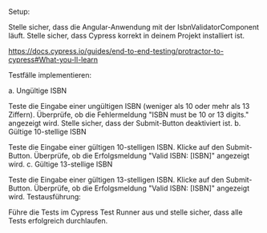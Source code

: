 Setup:

Stelle sicher, dass die Angular-Anwendung mit der IsbnValidatorComponent läuft.
Stelle sicher, dass Cypress korrekt in deinem Projekt installiert ist.

https://docs.cypress.io/guides/end-to-end-testing/protractor-to-cypress#What-you-ll-learn

Testfälle implementieren:

a. Ungültige ISBN

Teste die Eingabe einer ungültigen ISBN (weniger als 10 oder mehr als 13 Ziffern).
Überprüfe, ob die Fehlermeldung "ISBN must be 10 or 13 digits." angezeigt wird.
Stelle sicher, dass der Submit-Button deaktiviert ist.
b. Gültige 10-stellige ISBN

Teste die Eingabe einer gültigen 10-stelligen ISBN.
Klicke auf den Submit-Button.
Überprüfe, ob die Erfolgsmeldung "Valid ISBN: [ISBN]" angezeigt wird.
c. Gültige 13-stellige ISBN

Teste die Eingabe einer gültigen 13-stelligen ISBN.
Klicke auf den Submit-Button.
Überprüfe, ob die Erfolgsmeldung "Valid ISBN: [ISBN]" angezeigt wird.
Testausführung:

Führe die Tests im Cypress Test Runner aus und stelle sicher, dass alle Tests erfolgreich durchlaufen.

